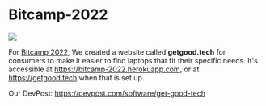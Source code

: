 # Bitcamp-2022
![](https://challengepost-s3-challengepost.netdna-ssl.com/photos/production/software_photos/001/900/967/datas/gallery.jpg)

For [Bitcamp 2022](bit.camp), We created a website called **getgood.tech** for consumers to make it easier to find laptops that fit their specific needs. 
It's accessible at https://bitcamp-2022.herokuapp.com, or at https://getgood.tech when that is set up.

Our DevPost: https://devpost.com/software/get-good-tech
